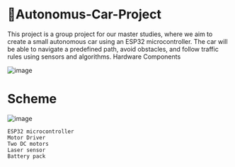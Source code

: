 # 🚗Autonomus-Car-Project


This project is a group project for our master studies, where we aim to create a small autonomous car using an ESP32 microcontroller. The car will be able to navigate a predefined path, avoid obstacles, and follow traffic rules using sensors and algorithms.
Hardware Components

![image]( https://scontent-fra5-2.xx.fbcdn.net/v/t1.15752-9/343586107_162625100091066_7969597084278350334_n.png?_nc_cat=106&ccb=1-7&_nc_sid=ae9488&_nc_ohc=mlEiruV7mtAAX-e0jgc&_nc_ht=scontent-fra5-2.xx&oh=03_AdT7jhz0g2nIL8fSyxFrslvUn7eVaeFTx7SYHVqfcD46fw&oe=64725428)


# Scheme

![image]( 
https://lh3.googleusercontent.com/drive-viewer/AFGJ81rE1ukf2a7ERTFnCKdXWI4YuevdJxthhHdlufswdMb4hNk6Y-nJ5KIKkOr1C-6ynxw9l4GaMmXHQoaRzaEpglIDTRxl=w1920-h947
) 


    ESP32 microcontroller
    Motor Driver
    Two DC motors
    Laser sensor
    Battery pack
   
